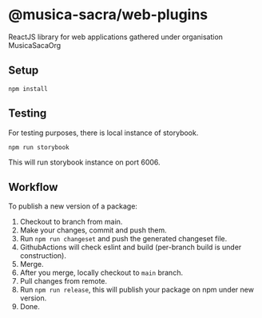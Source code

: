 # @musica-sacra/web-plugins

ReactJS library for web applications gathered under organisation MusicaSacaOrg

## Setup

`npm install`

## Testing

For testing purposes, there is local instance of storybook.

`npm run storybook`

This will run storybook instance on port 6006.

## Workflow

To publish a new version of a package:

1. Checkout to branch from main.
2. Make your changes, commit and push them.
3. Run `npm run changeset` and push the generated changeset file.
4. GithubActions will check eslint and build (per-branch build is under construction).
5. Merge.
6. After you merge, locally checkout to `main` branch.
7. Pull changes from remote.
8. Run `npm run release`, this will publish your package on npm under new version.
9. Done.